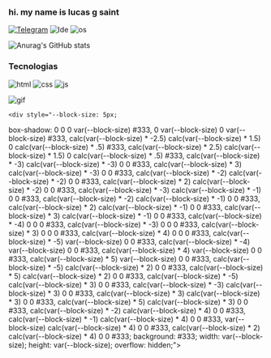 ### hi. my name is lucas g saint
[ ![Telegram](https://img.shields.io/badge/Telegram-2CA5E0?style=for-the-badge&logo=telegram&logoColor=white)](http://t.me/xSaintdev)
![Ide](https://img.shields.io/badge/sublime_text-%23575757.svg?&style=for-the-badge&logo=sublime-text&logoColor=important)
![os](https://img.shields.io/badge/Arch_Linux-1793D1?style=for-the-badge&logo=arch-linux&logoColor=white)

![Anurag's GitHub stats](https://github-readme-stats.vercel.app/api?username=saint-dev&show_icons=true&theme=dracula)

### Tecnologias
![html](https://img.shields.io/badge/HTML5-E34F26?style=for-the-badge&logo=html5&logoColor=white)
![css](https://img.shields.io/badge/CSS3-1572B6?style=for-the-badge&logo=css3&logoColor=white)
![js](https://img.shields.io/badge/JavaScript-323330?style=for-the-badge&logo=javascript&logoColor=F7DF1E)

![gif](https://steamuserimages-a.akamaihd.net/ugc/949599512600537346/10AF91C3120D444569F4F7DA3BDA9E2630831D0A/?imw=512&imh=304&ima=fit&impolicy=Letterbox&imcolor=%23000000&letterbox=true)

	<div style="--block-size: 5px;

  box-shadow: 0 0 0 var(--block-size) #333,
  0 var(--block-size) 0 var(--block-size) #333,
  calc(var(--block-size) * -2.5) calc(var(--block-size) * 1.5) 0 calc(var(--block-size) * .5) #333,
  calc(var(--block-size) * 2.5) calc(var(--block-size) * 1.5) 0 calc(var(--block-size) * .5) #333,
  calc(var(--block-size) * -3) calc(var(--block-size) * -3) 0 0 #333,
  calc(var(--block-size) * 3) calc(var(--block-size) * -3) 0 0 #333,
  calc(var(--block-size) * -2) calc(var(--block-size) * -2) 0 0 #333,
  calc(var(--block-size) * 2) calc(var(--block-size) * -2) 0 0 #333,
  calc(var(--block-size) * -3) calc(var(--block-size) * -1) 0 0 #333,
  calc(var(--block-size) * -2) calc(var(--block-size) * -1) 0 0 #333,
  calc(var(--block-size) * 2) calc(var(--block-size) * -1) 0 0 #333,
  calc(var(--block-size) * 3) calc(var(--block-size) * -1) 0 0 #333,
  calc(var(--block-size) * -4) 0 0 0 #333,
  calc(var(--block-size) * -3) 0 0 0 #333,
  calc(var(--block-size) * 3) 0 0 0 #333,
  calc(var(--block-size) * 4) 0 0 0 #333,
  calc(var(--block-size) * -5) var(--block-size) 0 0 #333,
  calc(var(--block-size) * -4) var(--block-size) 0 0 #333,
  calc(var(--block-size) * 4) var(--block-size) 0 0 #333,
  calc(var(--block-size) * 5) var(--block-size) 0 0 #333,
  calc(var(--block-size) * -5) calc(var(--block-size) * 2) 0 0 #333,
  calc(var(--block-size) * 5) calc(var(--block-size) * 2) 0 0 #333,
  calc(var(--block-size) * -5) calc(var(--block-size) * 3) 0 0 #333,
  calc(var(--block-size) * -3) calc(var(--block-size) * 3) 0 0 #333,
  calc(var(--block-size) * 3) calc(var(--block-size) * 3) 0 0 #333,
  calc(var(--block-size) * 5) calc(var(--block-size) * 3) 0 0 #333,
  calc(var(--block-size) * -2) calc(var(--block-size) * 4) 0 0 #333,
  calc(var(--block-size) * -1) calc(var(--block-size) * 4) 0 0 #333,
  var(--block-size) calc(var(--block-size) * 4) 0 0 #333,
  calc(var(--block-size) * 2) calc(var(--block-size) * 4) 0 0 #333;
  background: #333;
  width: var(--block-size);
  height: var(--block-size);
  overflow: hidden;"></div>
